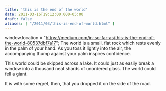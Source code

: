 ```yaml
---
title: 'this is the end of the world'
date: 2011-03-16T19:12:00.000-05:00
draft: false
aliases: [ "/2011/03/this-is-end-of-world.html" ]
---
```


window.location = "https://medium.com/in-so-far-as/this-is-the-end-of-the-world-80537dbf7a17"; The world is a small, flat rock which rests evenly in the palm of your hand. As you toss it lightly into the air, the accompanying thump against your palm inspires confidence.  
  
This world could be skipped across a lake. It could just as easily break a window into a thousand neat shards of unordered glass. The world could fell a giant.  
  
It is with some regret, then, that you dropped it on the side of the road.